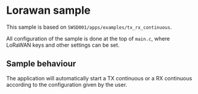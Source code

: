 # Lorawan sample

This sample is based on `SWSD001/apps/examples/tx_rx_continuous`.

All configuration of the sample is done at the top of `main.c`, where LoRaWAN keys and other settings can be set.

## Sample behaviour

The application will automatically start a TX continuous or a RX continuous according to the configuration given by the user.
